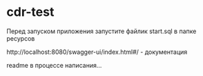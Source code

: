 # cdr-test
Перед запуском приложения запустите файлик start.sql в папке ресурсов


http://localhost:8080/swagger-ui/index.html#/ - документация


readme в процессе написания...
